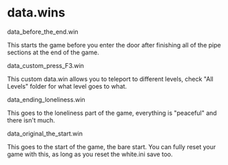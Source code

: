 # data.wins

data_before_the_end.win

This starts the game before you enter the door after finishing all of the pipe sections at the end of the game.

data_custom_press_F3.win

This custom data.win allows you to teleport to different levels, check "All Levels" folder for what level goes to what.

data_ending_loneliness.win

This goes to the loneliness part of the game, everything is "peaceful" and there isn't much.

data_original_the_start.win

This goes to the start of the game, the bare start. You can fully reset your game with this, as long as you reset the white.ini save too.
